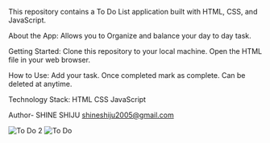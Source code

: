 This repository contains a To Do List application built with HTML, CSS, and JavaScript.


About the App:
Allows you to Organize and balance your day to day task.


Getting Started:
Clone this repository to your local machine. Open the HTML file in your web browser.


How to Use:
Add your task.
Once completed mark as complete.
Can be deleted at anytime.

Technology Stack:
HTML CSS JavaScript


Author- SHINE SHIJU 
shineshiju2005@gmail.com 

![To Do 2](https://github.com/user-attachments/assets/189a6bc5-874f-4284-8825-343d5f401ce6)
![To Do ](https://github.com/user-attachments/assets/6c712163-24ad-4f06-bfc5-2de55c896de1)
